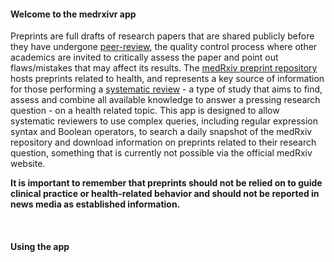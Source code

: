 #### Welcome to the medrxivr app

Preprints are full drafts of research papers that are shared publicly before they have undergone [peer-review](https://en.wikipedia.org/wiki/Peer_review), the quality control process where other academics are invited to critically assess the paper and point out flaws/mistakes that may affect its results. The [medRxiv preprint repository](https://medrxiv.org) hosts preprints related to health, and represents a key source of information for those performing a [systematic review](https://en.wikipedia.org/wiki/Systematic_review) - a type of study that aims to find, assess and combine all available knowledge to answer a pressing research question - on a health related topic. This app is designed to allow systematic reviewers to use complex queries, including regular expression syntax and Boolean operators, to search a daily snapshot of the medRxiv repository and download information on preprints related to their research question, something that is currently not possible via the official medRxiv website.

__It is important to remember that preprints should not be relied on to guide clinical practice or health-related behavior and should not be reported in news media as established information.__

<br>

#### Using the app
